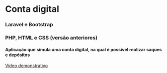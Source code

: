 # Conta digital
### Laravel e Bootstrap
### PHP, HTML e CSS (versão anteriores)
#### Aplicação que simula uma conta digital, na qual é possível realizar saques e depósitos
<a href="https://www.youtube.com/watch?v=72mhF3BUlOQ" target="_blank" rel="noopener noreferrer">Vídeo demonstrativo</a>
